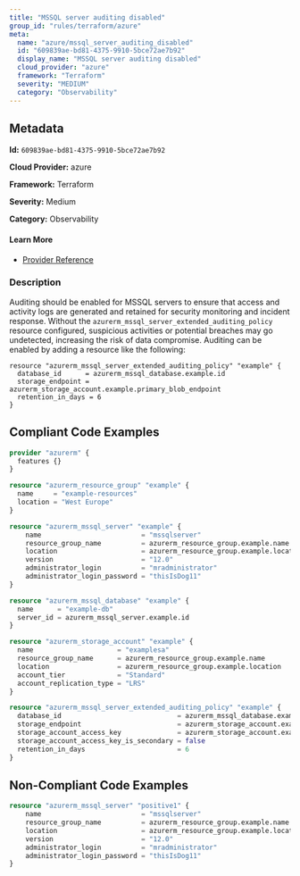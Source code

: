 ```yaml
---
title: "MSSQL server auditing disabled"
group_id: "rules/terraform/azure"
meta:
  name: "azure/mssql_server_auditing_disabled"
  id: "609839ae-bd81-4375-9910-5bce72ae7b92"
  display_name: "MSSQL server auditing disabled"
  cloud_provider: "azure"
  framework: "Terraform"
  severity: "MEDIUM"
  category: "Observability"
---
```

## Metadata

**Id:** `609839ae-bd81-4375-9910-5bce72ae7b92`

**Cloud Provider:** azure

**Framework:** Terraform

**Severity:** Medium

**Category:** Observability

#### Learn More

 - [Provider Reference](https://registry.terraform.io/providers/hashicorp/azurerm/latest/docs/resources/mssql_server)

### Description

 Auditing should be enabled for MSSQL servers to ensure that access and activity logs are generated and retained for security monitoring and incident response. Without the `azurerm_mssql_server_extended_auditing_policy` resource configured, suspicious activities or potential breaches may go undetected, increasing the risk of data compromise. Auditing can be enabled by adding a resource like the following:

```
resource "azurerm_mssql_server_extended_auditing_policy" "example" {
  database_id      = azurerm_mssql_database.example.id
  storage_endpoint = azurerm_storage_account.example.primary_blob_endpoint
  retention_in_days = 6
}
```


## Compliant Code Examples
```tf
provider "azurerm" {
  features {}
}

resource "azurerm_resource_group" "example" {
  name     = "example-resources"
  location = "West Europe"
}

resource "azurerm_mssql_server" "example" {
    name                         = "mssqlserver"
    resource_group_name          = azurerm_resource_group.example.name
    location                     = azurerm_resource_group.example.location
    version                      = "12.0"
    administrator_login          = "mradministrator"
    administrator_login_password = "thisIsDog11"
}

resource "azurerm_mssql_database" "example" {
  name      = "example-db"
  server_id = azurerm_mssql_server.example.id
}

resource "azurerm_storage_account" "example" {
  name                     = "examplesa"
  resource_group_name      = azurerm_resource_group.example.name
  location                 = azurerm_resource_group.example.location
  account_tier             = "Standard"
  account_replication_type = "LRS"
}

resource "azurerm_mssql_server_extended_auditing_policy" "example" {
  database_id                             = azurerm_mssql_database.example.id
  storage_endpoint                        = azurerm_storage_account.example.primary_blob_endpoint
  storage_account_access_key              = azurerm_storage_account.example.primary_access_key
  storage_account_access_key_is_secondary = false
  retention_in_days                       = 6
}

```
## Non-Compliant Code Examples
```tf
resource "azurerm_mssql_server" "positive1" {
    name                         = "mssqlserver"
    resource_group_name          = azurerm_resource_group.example.name
    location                     = azurerm_resource_group.example.location
    version                      = "12.0"
    administrator_login          = "mradministrator"
    administrator_login_password = "thisIsDog11"
}
```